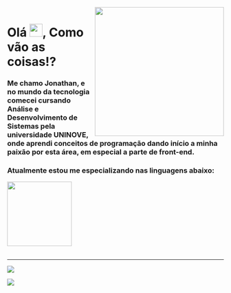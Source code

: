 
<img align="right" src="https://github.com/josepholiveira/josepholiveira/blob/master/images/illustration.png" min-width="300px" max-width="300px" width="300px" align="right"/>

# Olá <img src="https://raw.githubusercontent.com/kaueMarques/kaueMarques/master/hi.gif" width="30px">, Como vão as coisas!?

### Me chamo Jonathan, e no mundo da tecnologia comecei cursando Análise e Desenvolvimento de Sistemas pela universidade UNINOVE, onde aprendi conceitos de programação dando início a minha paixão por esta área, em especial a parte de front-end.

### Atualmente estou me especializando nas linguagens abaixo:

<div>
  <a href="https://github.com/DVJonathanSouza">
  <img height="150em" src="https://github-readme-stats.vercel.app/api/top-langs/?username=DVJonathanSouza&layout=compact&langs_count=8&theme=dracula"/>
  <div>
    </br>
  
 ---
   
<a href="https://www.linkedin.com/in/iuricode" alt="Linkedin">
  <img src="https://img.shields.io/badge/-Linkedin-1C1C1C?style=for-the-badge&logo=Linkedin&logoColor=00FFFF&link=https:https://www.linkedin.com/in/jonathan-souza-1702/"/>
  </a>

<a href = "mailto: jonathan.souz.oliveira@outlook.com"><img src="https://img.shields.io/badge/-Outlook-1C1C1C?style=for-the-badge&logo=Outlook&LogoColor=00FFFF" target="_blank">
  </a>
